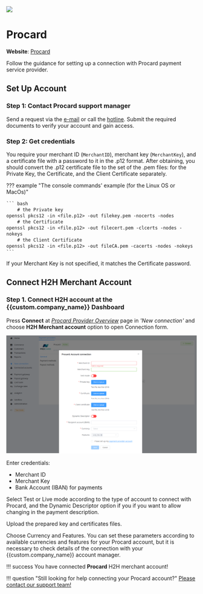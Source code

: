 <img src="https://static.openfintech.io/payment_providers/procard/logo.png?w=400" width="400px" >

# Procard

**Website**: [Procard](http://www.procard.ua/)

Follow the guidance for setting up a connection with Procard payment service provider.

## Set Up Account

### Step 1: Contact Procard support manager

Send a request via the [e-mail](mailto:info@procard-ltd.com
) or call the [hotline](tel:+380567940548). Submit the required documents to verify your account and gain access.

### Step 2: Get credentials

You require your merchant ID (`MerchantID`), merchant key (`MerchantKey`), and a certificate file with a password to it in the .p12 format. After obtaining, you should convert the .p12 certificate file to the set of the .pem files: for the Private Key, the Certificate, and the Client Certificate separately.

??? example "The console commands' example (for the Linux OS or MacOs)"

    ``` bash
        # the Private key
    openssl pkcs12 -in <file.p12> -out filekey.pem -nocerts -nodes
        # the Certificate 
    openssl pkcs12 -in <file.p12> -out filecert.pem -clcerts -nodes -nokeys
        # the Client Certificate
    openssl pkcs12 -in <file.p12> -out fileCA.pem -cacerts -nodes -nokeys
    ```

If your Merchant Key is not specified, it matches the Certificate password.

## Connect H2H Merchant Account

### Step 1. Connect H2H account at the {{custom.company_name}} Dashboard

Press **Connect** at [*Procard Provider Overview*]({{custom.dashboard_base_url}}connect-directory/payment-providers/procard/general) page in *'New connection'* and choose **H2H Merchant account** option to open Connection form.

![Connect](images/h2h-merchant-account.png)

Enter credentials:

* Merchant ID
* Merchant Key
* Bank Account (IBAN) for payments

Select Test or Live mode according to the type of account to connect with Procard, and the Dynamic Descriptor option if you if you want to allow changing in the payment description.

Upload the prepared key and certificates files.

Choose Currency and Features. You can set these parameters according to available currencies and features for your Procard account, but it is necessary to check details of the connection with your {{custom.company_name}} account manager.

!!! success
    You have connected **Procard** H2H merchant account!

!!! question "Still looking for help connecting your Procard account?"
    <!--email_off-->[Please contact our support team!](mailto:{{custom.support_email}})<!--/email_off-->